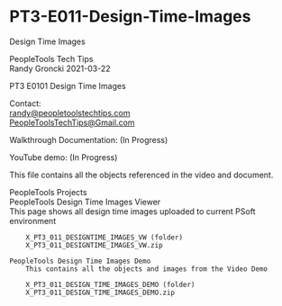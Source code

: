 # PT3-E011-Design-Time-Images
Design Time Images

PeopleTools Tech Tips    
Randy Groncki	2021-03-22

PT3 E0101 Design Time Images

Contact:  
	randy@peopletoolstechtips.com  
	PeopleToolsTechTips@Gmail.com

Walkthrough Documentation: (In Progress)

YouTube demo: (In Progress)

This file contains all the objects referenced in the video and document.

PeopleTools Projects  
	PeopleTools Design Time Images Viewer  
		This page shows all design time images uploaded to current PSoft environment 
	
		X_PT3_011_DESIGNTIME_IMAGES_VW (folder)  
		X_PT3_011_DESIGNTIME_IMAGES_VW.zip  
	
	PeopleTools Design Time Images Demo
		This contains all the objects and images from the Video Demo 
	
		X_PT3_011_DESIGN_TIME_IMAGES_DEMO (folder)  
		X_PT3_011_DESIGN_TIME_IMAGES_DEMO.zip  
	

	
	
